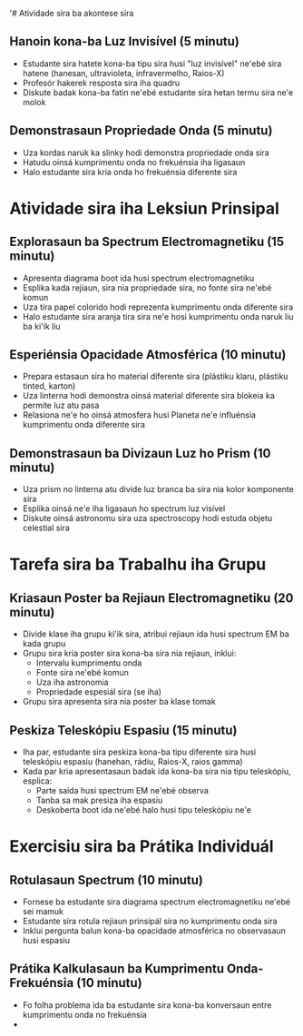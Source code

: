 '# Atividade sira ba akontese sira

## Hanoin kona-ba Luz Invisível (5 minutu)
- Estudante sira hatete kona-ba tipu sira husi "luz invisível" ne'ebé sira hatene (hanesan, ultravioleta, infravermelho, Raios-X)
- Profesór hakerek resposta sira iha quadru
- Diskute badak kona-ba fatin ne'ebé estudante sira hetan termu sira ne'e molok

## Demonstrasaun Propriedade Onda (5 minutu)
- Uza kordas naruk ka slinky hodi demonstra propriedade onda sira
- Hatudu oinsá kumprimentu onda no frekuénsia iha ligasaun
- Halo estudante sira kria onda ho frekuénsia diferente sira

# Atividade sira iha Leksiun Prinsipal

## Explorasaun ba Spectrum Electromagnetiku (15 minutu)
- Apresenta diagrama boot ida husi spectrum electromagnetiku
- Esplika kada rejiaun, sira nia propriedade sira, no fonte sira ne'ebé komun
- Uza tira papel colorido hodi reprezenta kumprimentu onda diferente sira
- Halo estudante sira aranja tira sira ne'e hosi kumprimentu onda naruk liu ba ki'ik liu

## Esperiénsia Opacidade Atmosférica (10 minutu)
- Prepara estasaun sira ho material diferente sira (plástiku klaru, plástiku tinted, karton)
- Uza linterna hodi demonstra oinsá material diferente sira blokeia ka permite luz atu pasa
- Relasiona ne'e ho oinsá atmosfera husi Planeta ne'e influénsia kumprimentu onda diferente sira

## Demonstrasaun ba Divizaun Luz ho Prism (10 minutu)
- Uza prism no linterna atu divide luz branca ba sira nia kolor komponente sira
- Esplika oinsá ne'e iha ligasaun ho spectrum luz visível
- Diskute oinsá astronomu sira uza spectroscopy hodi estuda objetu celestial sira

# Tarefa sira ba Trabalhu iha Grupu

## Kriasaun Poster ba Rejiaun Electromagnetiku (20 minutu)
- Divide klase iha grupu ki'ik sira, atribui rejiaun ida husi spectrum EM ba kada grupu
- Grupu sira kria poster sira kona-ba sira nia rejiaun, inklui:
  - Intervalu kumprimentu onda
  - Fonte sira ne'ebé komun
  - Uza iha astronomia
  - Propriedade espesiál sira (se iha)
- Grupu sira apresenta sira nia poster ba klase tomak

## Peskiza Teleskópiu Espasiu (15 minutu)
- Iha par, estudante sira peskiza kona-ba tipu diferente sira husi teleskópiu espasiu (hanehan, rádiu, Raios-X, raios gamma)
- Kada par kria apresentasaun badak ida kona-ba sira nia tipu teleskópiu, esplica:
  - Parte saida husi spectrum EM ne'ebé observa
  - Tanba sa mak presiza iha espasiu
  - Deskoberta boot ida ne'ebé halo husi tipu teleskópiu ne'e

# Exercisiu sira ba Prátika Individuál

## Rotulasaun Spectrum (10 minutu)
- Fornese ba estudante sira diagrama spectrum electromagnetiku ne'ebé sei mamuk
- Estudante sira rotula rejiaun prinsipál sira no kumprimentu onda sira
- Inklui pergunta balun kona-ba opacidade atmosférica no observasaun husi espasiu

## Prátika Kalkulasaun ba Kumprimentu Onda-Frekuénsia (10 minutu)
- Fo folha problema ida ba estudante sira kona-ba konversaun entre kumprimentu onda no frekuénsia
-